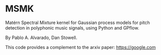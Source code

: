 # MSMK

Matérn Spectral Mixture kernel for Gaussian process models for pitch detection in polyphonic music signals, using Python and GPflow.

By Pablo A. Alvarado, Dan Stowell.

This code provides a complement to the arxiv paper: https://google.com

